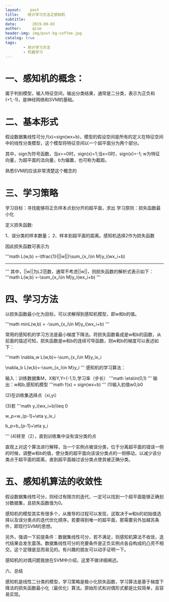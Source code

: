 ```yaml
---
layout:    post
title:    统计学习方法之感知机
subtitle:   
date:       2019-09-03
author:     qism
header-img: img/post-bg-coffee.jpg
catalog: true
tags:    
        - 统计学习方法
        - 机器学习
---
```


# 一、感知机的概念：

属于判别模型，输入特征空间，输出分类结果，通常是二分类，表示为正负和(+1,-1)，是神经网络和SVM的基础。

# 二、基本形式

假设数据集线性可分,f(x)=sign(wx+b)，模型的假设空间是所有的定义在特征空间中的线性分类模型，这个模型将特征空间以一个超平面分为两个部分。

其中，sign为符号函数，当x>=0时，sign(x)=1;当x<0时，sign(x)=-1; w为特征向量，为超平面的法向量，b为偏置，也可称为截距。

熟悉SVM的应该非常清楚这个概念的

# 三、学习策略

学习目标：寻找能够将正负样本点划分开的超平面，求出
学习原则：损失函数最小化

定义损失函数:

1、误分类的样本数量；
2、样本到超平面的距离。感知机选择2作为损失函数

因此损失函数可表示为


'''math
L(w,b) =-\tfrac{1}{||w||}\sum_{x_i\in M}y_i(wx_i+b)

---
'''
其中，||w||为L2范数，通常不考虑||w||，则损失函数的解析式表示如下：
'''math
L(w,b) =-\sum_{x_i\in M}y_i(wx_i+b)
'''

# 四、学习方法

以损失函数最小化为目标，可以求解得到感知机模型，即w和b的值。

'''math
minL(w,b) = -\sum_{x_i\in M}y_i(wx_i+b)
'''

常用的感知机的学习方法是最小梯度下降法。将损失函数看成是w和b的函数，从前面的描述可知，损失函数是w和b的连续可导函数，则w和b的梯度可以表述如下：

'''math
\nabla_w L(w,b)=-\sum_{x_i\in M}y_ix_i

\nabla_b L(w,b)=-\sum_{x_i\in M}y_i
'''
感知机的学习算法：

输入：训练数据集M，X和Y,Y={-1,1},学习率（步长）
'''math
\eta\in(0,1)
'''
输出：w和b,感知机模型
'''math
f(x) = sign(wx+b)
'''
(1)输入初值w0,b0

(2)在训练集选择点（xi,yi）

(3)若
'''math
y_i(wx_i+b)\leq 0

w_p=w_{p-1}+\eta y_ix_i

b_p=b_{p-1}+\eta y_i

'''
(4)转至（2），直到训练集中没有误分类的点

直观上对这个算法进行解释，当一个实例点被误分类，位于分离超平面的错误一侧的时候，调整w和b的值，使分类的超平面向该误分类点的一侧移动，以减少该分类点于超平面的距离，直到超平面越过该分类点使其被正确分类。


# 五、感知机算法的收敛性

假设数据集线性可分，则经过有限次的迭代，一定可以找到一个超平面能够正确划分数据集，且损失函数值为0。

感知机的模型其实有很多个，从推导的过程可以发现，这取决于w和b的初始值选择以及误分类点的迭代优化顺序。若要得到唯一的超平面，那需要另外加越苏条件，即现行SVM的思想。

另外，强调一下前提条件：数据集线性可分，若不满足，则感知机算法不收敛，迭代结果会发生震荡。数据集线性可分的充要条件是正负实例点各自构成的凸壳不相交。这个定理是显而易见的。有兴趣的朋友可以动手证明一下。

感知机的对偶问题我放在SVM中介绍，这里不做详细阐述。

六、总结

感知机是线性二分类的模型，学习策略是极小化损失函数，学习算法是基于梯度下降法的损失函数最小化（最优化）算法。原始形式和对偶形式都是比较简单，且容易实现。




















































